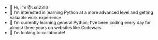 - 👋 Hi, I’m @Lsn2310
- 👀 I’m interested in learning Python at a more advanced level and getting valuable work experience
- 🌱 I’m currently learning general Python; I've been coding every day for almost three years on websites like Codewars
- 💞️ I’m looking to collaborate!

<!---
Lsn2310/Lsn2310 is a ✨ special ✨ repository because its `README.md` (this file) appears on your GitHub profile.
You can click the Preview link to take a look at your changes.
--->
